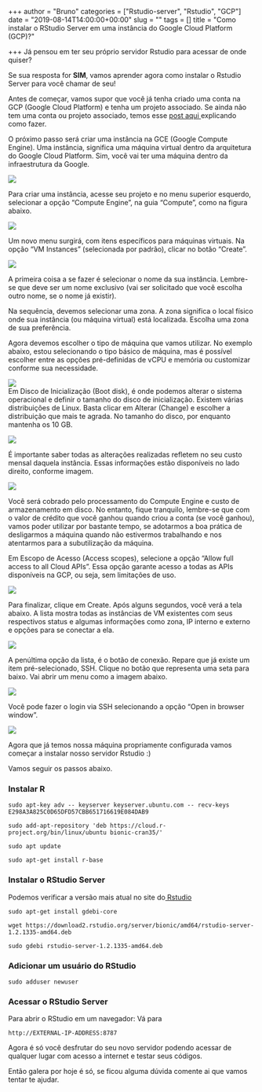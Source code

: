 +++
author = "Bruno" 
categories = ["Rstudio-server", "Rstudio", "GCP"]
date = "2019-08-14T14:00:00+00:00"
slug = ""
tags = []
title = "Como instalar o RStudio Server em uma instância do Google Cloud Platform (GCP)?"

+++
Já pensou em ter seu próprio servidor Rstudio para acessar de onde quiser?

Se sua resposta for **SIM**, vamos aprender agora como instalar o Rstudio Server para você chamar de seu!

Antes de começar, vamos supor que você já tenha criado uma conta na GCP (Google Cloud Platform) e tenha um projeto associado. Se ainda não tem uma conta ou projeto associado, temos esse [post aqui ](https://www.dadosaleatorios.com.br/post/como-criar-uma-conta-na-gcp/)explicando como fazer.

O próximo passo será criar uma instância na GCE (Google Compute Engine). Uma instância, significa uma máquina virtual dentro da arquitetura do Google Cloud Platform. Sim, você vai ter uma máquina dentro da infraestrutura da Google.

![](./comemorar_hi5.gif)

Para criar uma instância, acesse seu projeto e no menu superior esquerdo, selecionar a opção “Compute Engine”, na guia “Compute”, como na figura abaixo.

![](./compute_engine.jpeg)

Um novo menu surgirá, com itens específicos para máquinas virtuais. Na opção “VM Instances” (selecionada por padrão), clicar no botão “Create”.

![](./create_engine.jpeg)

A primeira coisa a se fazer é selecionar o nome da sua instância. Lembre-se que deve ser um nome exclusivo (vai ser solicitado que você escolha outro nome, se o nome já existir).

Na sequência, devemos selecionar uma zona. A zona significa o local físico onde sua instância (ou máquina virtual) está localizada. Escolha uma zona de sua preferência.

Agora devemos escolher o tipo de máquina que vamos utilizar. No exemplo abaixo, estou selecionando o tipo básico de máquina, mas é possível escolher entre as opções pré-definidas de vCPU e memória ou customizar conforme sua necessidade.

![](./Screenshot_boot_disk.png)  
Em Disco de Inicialização (Boot disk), é onde podemos alterar o sistema operacional e definir o tamanho do disco de inicialização. Existem várias distribuições de Linux. Basta clicar em Alterar (Change) e escolher a distribuição que mais te agrada. No tamanho do disco, por enquanto mantenha os 10 GB.

![](./choose_ubuntu.jpeg)

É importante saber todas as alterações realizadas refletem no seu custo mensal daquela instância. Essas informações estão disponíveis no lado direito, conforme imagem.

![](./Screenshot_custo_mensal.png)

Você será cobrado pelo processamento do Compute Engine e custo de armazenamento em disco. No entanto, fique tranquilo, lembre-se que com o valor de crédito que você ganhou quando criou a conta (se você ganhou), vamos poder utilizar por bastante tempo, se adotarmos a boa prática de desligarmos a máquina quando não estivermos trabalhando e nos atentarmos para a subutilização da máquina.

Em Escopo de Acesso (Access scopes), selecione a opção “Allow full access to all Cloud APIs”. Essa opção garante acesso a todas as APIs disponíveis na GCP, ou seja, sem limitações de uso.

![](./Screenshot_allow_api.png)

Para finalizar, clique em Create. Após alguns segundos, você verá a tela abaixo. A lista mostra todas as instâncias de VM existentes com seus respectivos status e algumas informações como zona, IP interno e externo e opções para se conectar a ela.

![](./allow_API.jpeg)

A penúltima opção da lista, é o botão de conexão. Repare que já existe um item pré-selecionado, SSH. Clique no botão que representa uma seta para baixo. Vai abrir um menu como a imagem abaixo.

![](./ssh_enter.jpeg)

Você pode fazer o login via SSH selecionando a opção “Open in browser window”.

![](./ssh_show_.png)

Agora que já temos nossa máquina propriamente configurada vamos começar a instalar nosso servidor Rstudio :)

Vamos seguir os passos abaixo.

### Instalar R

    sudo apt-key adv -- keyserver keyserver.ubuntu.com -- recv-keys E298A3A825C0D65DFD57CBB651716619E084DAB9
    
    sudo add-apt-repository 'deb https://cloud.r-project.org/bin/linux/ubuntu bionic-cran35/'
    
    sudo apt update
    
    sudo apt-get install r-base

### Instalar o RStudio Server

Podemos verificar a versão mais atual no site do[ Rstudio](https://www.rstudio.com/products/rstudio/download-server/ "Rstudio-server")

    sudo apt-get install gdebi-core
    
    wget https://download2.rstudio.org/server/bionic/amd64/rstudio-server-1.2.1335-amd64.deb
    
    sudo gdebi rstudio-server-1.2.1335-amd64.deb

### Adicionar um usuário do RStudio

    sudo adduser newuser

### Acessar o RStudio Server

Para abrir o RStudio em um navegador: Vá para

    http://EXTERNAL-IP-ADDRESS:8787

Agora é só você desfrutar do seu novo servidor podendo acessar de qualquer lugar com acesso a internet e testar seus códigos.

Então galera por hoje é só, se ficou alguma dúvida comente ai que vamos tentar te ajudar.